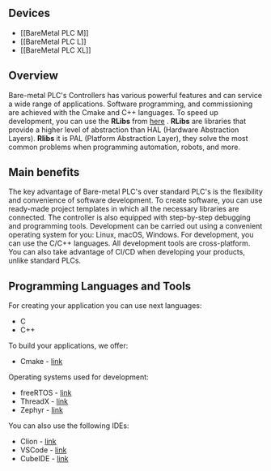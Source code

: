 ## Devices 

- [[BareMetal PLC M]]
- [[BareMetal PLC L]]
- [[BareMetal PLC XL]]
## Overview

Bare-metal PLC's Controllers has various powerful features and can service a wide range of applications. Software programming, and commissioning are achieved with the Cmake and C++ languages. To speed up development, you can use the **RLibs** from [here](https://github.com/RoboticsHardwareSolutions/.github/tree/main/profile#rlibs) . **RLibs** are libraries that provide a higher level of abstraction than HAL (Hardware Abstraction Layers). **Rlibs** it is PAL (Platform Abstraction Layer), they solve the most common problems when programming automation, robots, and more. 
## Main benefits 

The key advantage of Bare-metal PLC's over standard PLC's is the flexibility and convenience of software development. To create software, you can use ready-made project templates in which all the necessary libraries are connected. The controller is also equipped with step-by-step debugging and programming tools. Development can be carried out using a convenient operating system for you: Linux, macOS, Windows. For development, you can use the C/C++ languages. All development tools are cross-platform. You can also take advantage of CI/CD when developing your products, unlike standard PLCs.
## Programming Languages and Tools

For creating your application you can use next languages:
- C 
- C++

To build your applications, we offer:
- Cmake - [link](https://cmake.org/cmake/help/latest/manual/cmake-language.7.html)

Operating systems used for development:
- freeRTOS - [link](https://www.freertos.org)
- ThreadX - [link](https://threadx.io)
- Zephyr - [link](https://zephyrproject.org)

You can also use the following IDEs:
- Clion - [link](https://www.jetbrains.com/clion/)
- VSCode - [link](https://code.visualstudio.com)
- CubeIDE - [link](https://www.st.com/en/development-tools/stm32cubeide.html)



